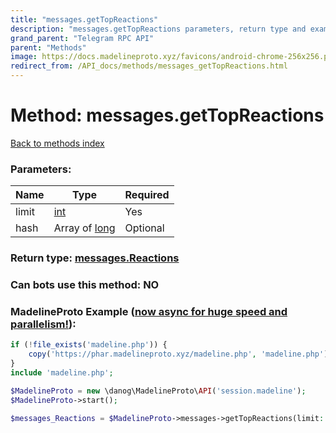 ```yaml
---
title: "messages.getTopReactions"
description: "messages.getTopReactions parameters, return type and example"
grand_parent: "Telegram RPC API"
parent: "Methods"
image: https://docs.madelineproto.xyz/favicons/android-chrome-256x256.png
redirect_from: /API_docs/methods/messages_getTopReactions.html
---
```

# Method: messages.getTopReactions
[Back to methods index](index.html)



### Parameters:

| Name     |    Type       | Required |
|----------|---------------|----------|
|limit|[int](/API_docs/types/int.html) | Yes|
|hash|Array of [long](/API_docs/types/long.html) | Optional|


### Return type: [messages.Reactions](/API_docs/types/messages.Reactions.html)

### Can bots use this method: **NO**


### MadelineProto Example ([now async for huge speed and parallelism!](https://docs.madelineproto.xyz/docs/ASYNC.html)):


```php
if (!file_exists('madeline.php')) {
    copy('https://phar.madelineproto.xyz/madeline.php', 'madeline.php');
}
include 'madeline.php';

$MadelineProto = new \danog\MadelineProto\API('session.madeline');
$MadelineProto->start();

$messages_Reactions = $MadelineProto->messages->getTopReactions(limit: int, hash: [long, long], );
```


